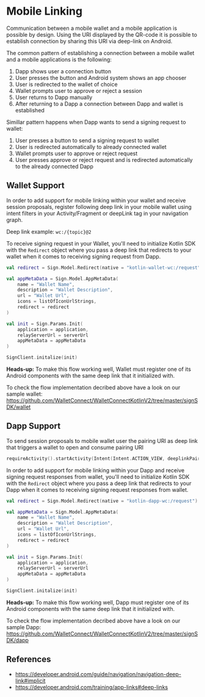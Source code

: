 # Mobile Linking

Communication between a mobile wallet and a mobile application is possible by design. Using the URI displayed by the QR-code it is possible to establish connection by sharing this URI via deep-link on Android.

The common pattern of establishing a connection between a mobile wallet and a mobile applications is the following:

1. Dapp shows user a connection button
2. User presses the button and Android system shows an app chooser
3. User is redirected to the wallet of choice
4. Wallet prompts user to approve or reject a session
5. User returns to Dapp manually
6. After returning to a Dapp a connection between Dapp and wallet is established

Simillar pattern happens when Dapp wants to send a signing request to wallet:

1. User presses a button to send a signing request to wallet
2. User is redirected automatically to already connected wallet
3. Wallet prompts user to approve or reject request
4. User presses approve or reject request and is redirected automatically to the already connected Dapp


## Wallet Support

In order to add support for mobile linking within your wallet and receive session proposals, register following deep link in your mobile wallet using intent filters in your Activity/Fragment or deepLink tag in your navigation graph.

Deep link example: `wc:/{topic}@2`

To receive signing request in your Wallet, you'll need to initialize Kotlin SDK with the `Redirect` object where you pass a deep link that redirects to your wallet when it comes to receiving signing request from Dapp.

```kotlin
val redirect = Sign.Model.Redirect(native = "kotlin-wallet-wc:/request") //should be unique for your wallet

val appMetaData = Sign.Model.AppMetaData(
    name = "Wallet Name",
    description = "Wallet Description",
    url = "Wallet Url",
    icons = listOfIconUrlStrings,
    redirect = redirect
)

val init = Sign.Params.Init(
    application = application,
    relayServerUrl = serverUrl
    appMetaData = appMetaData
)

SignClient.initalize(init)
```

**Heads-up:** To make this flow working well, Wallet must register one of its Android components with the same deep link that it initialized with.

To check the flow implementation decribed above have a look on our sample wallet:
https://github.com/WalletConnect/WalletConnectKotlinV2/tree/master/signSDK/wallet

## Dapp Support

To send session proposals to mobile wallet user the pairing URI as deep link that triggers a wallet to open and consume pairing URI

```kotlin
requireActivity().startActivity(Intent(Intent.ACTION_VIEW, deeplinkPairingUri.toUri()))
```

In order to add support for mobile linking within your Dapp and receive signing request responses from wallet, you'll need to initialize Kotlin SDK with the `Redirect` object where you pass a deep link that redirects to your Dapp when it comes to receiving signing request responses from wallet.

```kotlin
val redirect = Sign.Model.Redirect(native = "kotlin-dapp-wc:/request") //should be unique for your Dapp

val appMetaData = Sign.Model.AppMetaData(
    name = "Wallet Name",
    description = "Wallet Description",
    url = "Wallet Url",
    icons = listOfIconUrlStrings,
    redirect = redirect
)

val init = Sign.Params.Init(
    application = application,
    relayServerUrl = serverUrl
    appMetaData = appMetaData
)

SignClient.initalize(init)
```

**Heads-up:** To make this flow working well, Dapp must register one of its Android components with the same deep link that it initialized with.

To check the flow implementation decribed above have a look on our sample Dapp:
https://github.com/WalletConnect/WalletConnectKotlinV2/tree/master/signSDK/dapp

## References
* https://developer.android.com/guide/navigation/navigation-deep-link#implicit
* https://developer.android.com/training/app-links#deep-links

